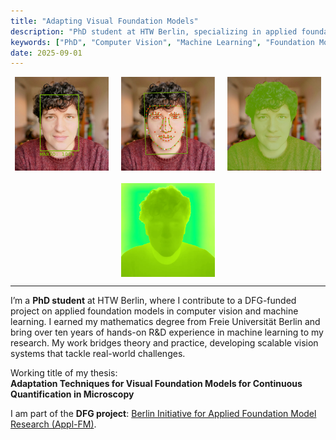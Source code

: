 ```yaml
---
title: "Adapting Visual Foundation Models"
description: "PhD student at HTW Berlin, specializing in applied foundation models in computer vision and machine learning."
keywords: ["PhD", "Computer Vision", "Machine Learning", "Foundation Models"]
date: 2025-09-01
---
```


<!-- Force-loading the Font Awesome library -->
<link rel="stylesheet" href="https://cdnjs.cloudflare.com/ajax/libs/font-awesome/6.5.2/css/all.min.css" integrity="sha512-SnH5WK+bZxgPHs44uWIX+LLJAJ9/2PkPKZ5QiAj6Ta86w+fsb2TkcmfRyVX3pBnMFcV7oQPJkl9QevSCWr3W6A==" crossorigin="anonymous" referrerpolicy="no-referrer" />


<div style="display: flex; flex-wrap: wrap; justify-content: center; gap: 20px;">
  <img src="/assets/images/portrait_detect.png" alt="Mario Koddenbrock Object Detection" width="150" />
  <img src="/assets/images/portrait_face.png" alt="Mario Koddenbrock Face Recognition" width="150" />
  <img src="/assets/images/portrait_segment.png" alt="Mario Koddenbrock Segmentation" width="150" />
  <img src="/assets/images/portrait_depth_2.png" alt="Mario Koddenbrock Depth" width="150" />
</div>

---

I’m a **PhD student** at HTW Berlin, where I contribute to a DFG-funded project on applied foundation models in computer vision and machine learning. I earned my mathematics degree from Freie Universität Berlin and bring over ten years of hands-on R&D experience in machine learning to my research. My work bridges theory and practice, developing scalable vision systems that tackle real-world challenges.

Working title of my thesis:  
**Adaptation Techniques for Visual Foundation Models for Continuous Quantification in Microscopy**

I am part of the **DFG project**: [Berlin Initiative for Applied Foundation Model Research (Appl-FM)](https://www.bht-berlin.de/3873/article/9084).

<!-- This is the final, all-Font-Awesome icon block -->
<div style="display: flex; flex-wrap: wrap; justify-content: center; align-items: center; gap: 28px; margin-top: 20px; font-size: 2rem;">
  <a href="https://github.com/mario-koddenbrock" target="_blank" rel="noopener noreferrer" title="GitHub" style="color: var(--primary);">
    <i class="fa-brands fa-github"></i>
  </a>
  <a href="https://www.linkedin.com/in/koddenbrock/" target="_blank" rel="noopener noreferrer" title="LinkedIn" style="color: var(--primary);">
    <i class="fa-brands fa-linkedin"></i>
  </a>
  <a href="https://scholar.google.com/citations?user=wqHic0AAAAAJ&hl=de" target="_blank" rel="noopener noreferrer" title="Google Scholar" style="color: var(--primary);">
    <i class="fa-brands fa-google-scholar"></i>
  </a>
  <a href="https://orcid.org/0000-0003-3327-7404" target="_blank" rel="noopener noreferrer" title="ORCID" style="color: var(--primary);">
    <i class="fa-brands fa-orcid"></i>
  </a>
  <a href="https://www.htw-berlin.de/hochschule/personen/person/?eid=14549" target="_blank" rel="noopener noreferrer" title="HTW Berlin" style="color: var(--primary);">
    <i class="fa-solid fa-building-columns"></i>
  </a>
  <a href="https://dblp.org/pid/189/6995.html" target="_blank" rel="noopener noreferrer" title="DBLP" style="color: var(--primary);">
    <i class="fa-solid fa-book"></i>
  </a>
  <a href="https://openreview.net/profile?id=~Mario_Koddenbrock1" target="_blank" rel="noopener noreferrer" title="OpenReview" style="color: var(--primary);">
    <i class="fa-solid fa-book-open"></i>
  </a>
</div>